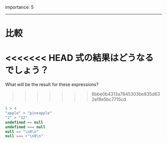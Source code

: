 importance: 5

---

# 比較

<<<<<<< HEAD
式の結果はどうなるでしょう？
=======
What will be the result for these expressions?
>>>>>>> 6bbe0b4313a7845303be835d632ef8e5bc7715cd

```js no-beautify
5 > 4
"apple" > "pineapple"
"2" > "12"
undefined == null
undefined === null
null == "\n0\n"
null === +"\n0\n"
```
